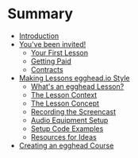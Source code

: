 # Summary

* [Introduction](README.md)
* [You've been invited!](01-invited/invited.md)
    * [Your First Lesson](01-invited/first-lesson.md)
    * [Getting Paid](01-invited/getting-paid.md)
    * [Contracts](01-invited/legal.md)
* [Making Lessons egghead.io Style](02-creating-lessons/create-lessons.md)
    * [What's an egghead Lesson?](02-creating-lessons/egghead-lesson.md)
    * [The Lesson Context](02-creating-lessons/lesson-context.md)
    * [The Lesson Concept](02-creating-lessons/ideas.md)
    * [Recording the Screencast](02-creating-lessons/recording-the-screen.md)
    * [Audio Equipment Setup](02-creating-lessons/recording-gear.md)
    * [Setup Code Examples](02-creating-lessons/how-to-deliver-code-for-egghead-lessons-and-courses.md
)    
    * [Resources for Ideas](02-creating-lessons/resources-for-ideas.md)
* [Creating an egghead Course](03-creating-courses/create-courses.md)

